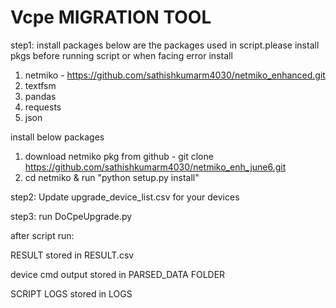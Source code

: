 # Vcpe MIGRATION TOOL
step1: install packages
below are the packages used in script.please install pkgs before running script or when facing error install
1) netmiko - https://github.com/sathishkumarm4030/netmiko_enhanced.git
2) textfsm
3) pandas
4) requests
5) json

install below packages
1) download netmiko pkg from github - git clone https://github.com/sathishkumarm4030/netmiko_enh_june6.git
2) cd netmiko & run "python setup.py install"

step2: Update upgrade_device_list.csv for your devices

step3: run DoCpeUpgrade.py


after script run:

RESULT stored in RESULT.csv

device cmd output stored in PARSED_DATA FOLDER

SCRIPT LOGS stored in LOGS



